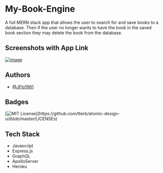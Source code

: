 # My-Book-Engine

A full MERN stack app that allows the user to search for and save books to a database.  Then if the user no longer wants to have the book in the saved book section they may delete the book from the database.
## Screenshots with App Link

[![image](https://user-images.githubusercontent.com/88595179/171065634-6830a4ac-13fc-4323-8f0e-f12331594ae8.png)](https://morning-badlands-45956.herokuapp.com/)
## Authors

- [@JFlo1981](https://www.github.com/JFlo1981)


## Badges

[![MIT License](https://img.shields.io/apm/l/atomic-design-ui.svg?)](https://github.com/tterb/atomic-design-ui/blob/master/LICENSEs)



## Tech Stack


* Javascript
* Express.js
* GraphQL
* ApolloServer
* Heroku
